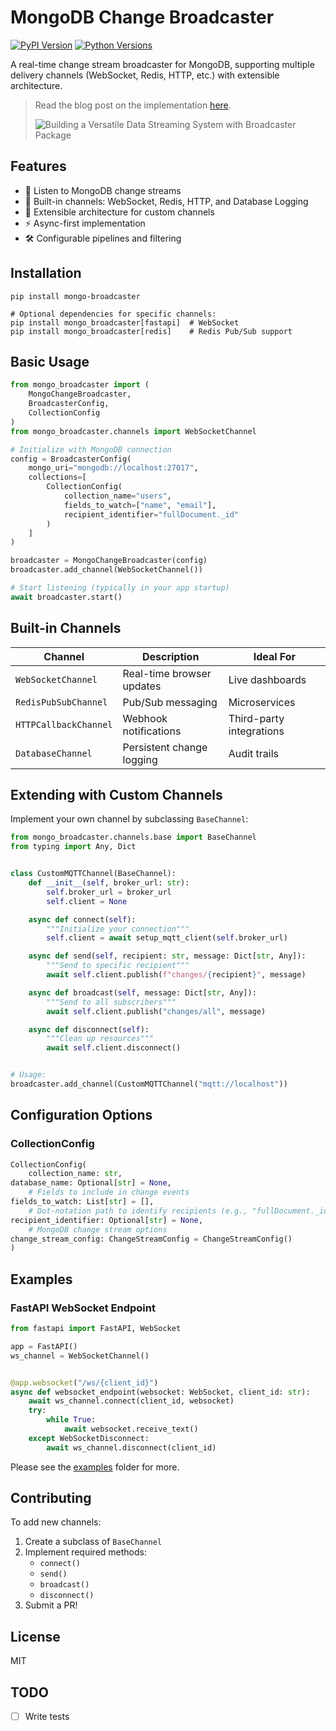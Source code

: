# MongoDB Change Broadcaster

[![PyPI Version](https://img.shields.io/pypi/v/mongo-broadcaster.svg)](https://pypi.org/project/mongo-broadcaster/)
[![Python Versions](https://img.shields.io/pypi/pyversions/mongo-broadcaster)](https://pypi.org/project/mongo-broadcaster/)

A real-time change stream broadcaster for MongoDB, supporting multiple delivery channels (WebSocket, Redis, HTTP, etc.)
with extensible architecture.

> Read the blog post on the
> implementation [here](https://blog.youngest.dev/read/intoducing-mongo-broadcaster-a-multi-channel-mongo-db-change-stream-processor/).
>
> ![Building a Versatile Data Streaming System with Broadcaster Package](https://res.cloudinary.com/doqqbfgk4/image/upload/v1745271783/_-_visual_selection_1_krsv1z.png)

## Features

- 📡 Listen to MongoDB change streams
- 🚀 Built-in channels: WebSocket, Redis, HTTP, and Database Logging
- 🔌 Extensible architecture for custom channels
- ⚡ Async-first implementation
- 🛠️ Configurable pipelines and filtering

## Installation

```console
pip install mongo-broadcaster

# Optional dependencies for specific channels:
pip install mongo_broadcaster[fastapi]  # WebSocket
pip install mongo_broadcaster[redis]    # Redis Pub/Sub support
```

## Basic Usage

```python
from mongo_broadcaster import (
	MongoChangeBroadcaster,
	BroadcasterConfig,
	CollectionConfig
)
from mongo_broadcaster.channels import WebSocketChannel

# Initialize with MongoDB connection
config = BroadcasterConfig(
	mongo_uri="mongodb://localhost:27017",
	collections=[
		CollectionConfig(
			collection_name="users",
			fields_to_watch=["name", "email"],
			recipient_identifier="fullDocument._id"
		)
	]
)

broadcaster = MongoChangeBroadcaster(config)
broadcaster.add_channel(WebSocketChannel())

# Start listening (typically in your app startup)
await broadcaster.start()
```

## Built-in Channels

| Channel               | Description               | Ideal For                |
|-----------------------|---------------------------|--------------------------|
| `WebSocketChannel`    | Real-time browser updates | Live dashboards          |
| `RedisPubSubChannel`  | Pub/Sub messaging         | Microservices            |
| `HTTPCallbackChannel` | Webhook notifications     | Third-party integrations |
| `DatabaseChannel`     | Persistent change logging | Audit trails             |

## Extending with Custom Channels

Implement your own channel by subclassing `BaseChannel`:

```python
from mongo_broadcaster.channels.base import BaseChannel
from typing import Any, Dict


class CustomMQTTChannel(BaseChannel):
	def __init__(self, broker_url: str):
		self.broker_url = broker_url
		self.client = None

	async def connect(self):
		"""Initialize your connection"""
		self.client = await setup_mqtt_client(self.broker_url)

	async def send(self, recipient: str, message: Dict[str, Any]):
		"""Send to specific recipient"""
		await self.client.publish(f"changes/{recipient}", message)

	async def broadcast(self, message: Dict[str, Any]):
		"""Send to all subscribers"""
		await self.client.publish("changes/all", message)

	async def disconnect(self):
		"""Clean up resources"""
		await self.client.disconnect()


# Usage:
broadcaster.add_channel(CustomMQTTChannel("mqtt://localhost"))
```

## Configuration Options

### CollectionConfig

```python
CollectionConfig(
	collection_name: str,
database_name: Optional[str] = None,
	# Fields to include in change events
fields_to_watch: List[str] = [],
	# Dot-notation path to identify recipients (e.g., "fullDocument._id")
recipient_identifier: Optional[str] = None,
	# MongoDB change stream options
change_stream_config: ChangeStreamConfig = ChangeStreamConfig()
)
```

## Examples

### FastAPI WebSocket Endpoint

```python
from fastapi import FastAPI, WebSocket

app = FastAPI()
ws_channel = WebSocketChannel()


@app.websocket("/ws/{client_id}")
async def websocket_endpoint(websocket: WebSocket, client_id: str):
	await ws_channel.connect(client_id, websocket)
	try:
		while True:
			await websocket.receive_text()
	except WebSocketDisconnect:
		await ws_channel.disconnect(client_id)
```

Please see the [examples](https://github.com/Youngestdev/broadcaster/tree/main/mongo_broadcaster/examples) folder for
more.

## Contributing

To add new channels:

1. Create a subclass of `BaseChannel`
2. Implement required methods:
	- `connect()`
	- `send()`
	- `broadcast()`
	- `disconnect()`
3. Submit a PR!

## License

MIT

## TODO

- [ ] Write tests